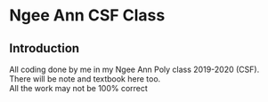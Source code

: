 # Ngee Ann CSF Class

## Introduction
All coding done by me in my Ngee Ann Poly class 2019-2020 (CSF).  
There will be note and textbook here too.  
All the work may not be 100% correct
